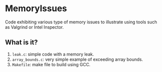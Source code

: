 # MemoryIssues
Code exhibiting various type of memory issues to illustrate using tools
such as Valgrind or Intel Inspector.

## What is it?
1. `leak.c`: simple code with a memory leak.
1. `array_bounds.c`: very simple example of exceeding array bounds.
1. `Makefile`: make file to build using GCC.

